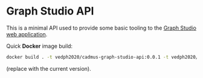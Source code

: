 # Graph Studio API

This is a minimal API used to provide some basic tooling to the [Graph Studio web application](https://github.com/vedph/cadmus-graph-studio-app).

Quick **Docker** image build:

```bash
docker build . -t vedph2020/cadmus-graph-studio-api:0.0.1 -t vedph2020/cadmus-graph-studio-api:latest
```

(replace with the current version).
